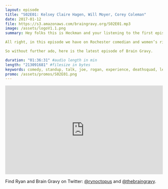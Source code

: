 ```yaml
---
layout: episode
title: "S02E01: Kelsey Claire Hagen, Will Moyer, Corey Coleman"
date: 2017-01-12
file: https://s3.amazonaws.com/braingravy.org/S02E01.mp3
image: /assets/logoV1.1.png
summary: Hey folks this is Heckman and your listening to the first episode of season 2 for Brain Gravy. I want to thank you as the listener, as we go into season 2 of Brain Gravy we will continue to improve the audio quality, enhance the live video stream, and continue to bring interesting and unique guest on the show. With this new season brings some exciting announcements as we go into 2017. The first being that Brain Gravy has a new website – www.braingravy.org. You can now find all our episodes here, along with additional content for each episode including the video of the episode if you choose to watch instead of listen. What this also means is that we switched our hosting service, and had to start a new iTunes account for the podcast due to that switch, I apologize for this inconvenience, but it was necessary to continue to provide you this podcast completely free. We only ask that you re-subscribe to us ON iTunes. 

All right, in this episode we have on Rochester comedian and women’s rights activist Kelsey Claire Hagen. Kelsey Claire is one of my favorite local comics, and has recently begun to make a name for herself by organizing the event “Don’t Grab My Pussy”. Recently this event raised over $3000 to support Restore by Planned Parenthood. Restore is a program committed to sexual violence education, counseling and advocating for survivors of sexual assault. 

So without further ado, here is the latest episode of Brain Gravy. 

duration: "01:36:31" #audio length in min
length: "213091681" #filesize in bytes
keywords: comedy, standup, talk, joe, rogan, experience, deathsquad, legion, of, skanks, science, media, news, video, games, nerd, comics, nerdist, pop, culter, technology, politics, npr
promo: /assets/promos/S02E01.png
---
```


<style>.embed-container { position: relative; padding-bottom: 56.25%; height: 0; overflow: hidden; max-width: 100%; } .embed-container iframe, .embed-container object, .embed-container embed { position: absolute; top: 0; left: 0; width: 100%; height: 100%; }</style><p class='embed-container'><iframe src='https://www.youtube.com/embed//blFPXbi54A8' frameborder='0' allowfullscreen></iframe></p> 

Find Ryan and Brain Gravy on Twitter: [@rynoctopus](https://twitter.com/rynoctopus) and [@thebraingravy](https://twitter.com/thebraingravy).